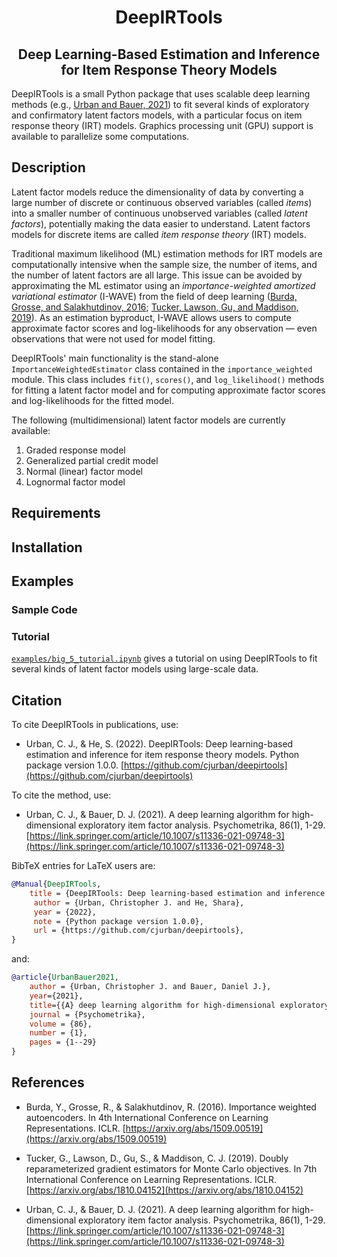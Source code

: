<h1 align='center'>DeepIRTools</h1>
<h2 align='center'>Deep Learning-Based Estimation and Inference for Item Response Theory Models</h2>

DeepIRTools is a small Python package that uses scalable deep learning methods (e.g., [Urban and Bauer, 2021](https://link.springer.com/article/10.1007/s11336-021-09748-3)) to fit several kinds of exploratory and confirmatory latent factors models, with a particular focus on item response theory (IRT) models. Graphics processing unit (GPU) support is available to parallelize some computations.

## Description

Latent factor models reduce the dimensionality of data by converting a large number of discrete or continuous observed variables (called *items*) into a smaller number of continuous unobserved variables (called *latent factors*), potentially making the data easier to understand. Latent factors models for discrete items are called *item response theory* (IRT) models.

Traditional maximum likelihood (ML) estimation methods for IRT models are computationally intensive when the sample size, the number of items, and the number of latent factors are all large. This issue can be avoided by approximating the ML estimator using an *importance-weighted amortized variational estimator* (I-WAVE) from the field of deep learning ([Burda, Grosse, and Salakhutdinov, 2016](https://arxiv.org/abs/1509.00519); [Tucker, Lawson, Gu, and Maddison, 2019](https://arxiv.org/abs/1810.04152)). As an estimation byproduct, I-WAVE allows users to compute approximate factor scores and log-likelihoods for any observation &mdash; even observations that were not used for model fitting.

DeepIRTools' main functionality is the stand-alone ``ImportanceWeightedEstimator`` class contained in the  ``importance_weighted`` module. This class includes ``fit()``, ``scores()``, and ``log_likelihood()`` methods for fitting a latent factor model and for computing approximate factor scores and log-likelihoods for the fitted model.

The following (multidimensional) latent factor models are currently available:

1. Graded response model
2. Generalized partial credit model
3. Normal (linear) factor model
4. Lognormal factor model

## Requirements

## Installation

## Examples

### Sample Code

### Tutorial

[`examples/big_5_tutorial.ipynb`](examples/big_5_tutorial.ipynb) gives a tutorial on using DeepIRTools to fit several kinds of latent factor models using large-scale data.

## Citation

To cite DeepIRTools in publications, use:

* Urban, C. J., & He, S. (2022). DeepIRTools: Deep learning-based estimation and inference for item response theory models. Python package version 1.0.0. [https://github.com/cjurban/deepirtools](https://github.com/cjurban/deepirtools)

To cite the method, use:

  * Urban, C. J., & Bauer, D. J. (2021). A deep learning algorithm for high-dimensional exploratory  item factor analysis. Psychometrika, 86(1), 1-29. [https://link.springer.com/article/10.1007/s11336-021-09748-3](https://link.springer.com/article/10.1007/s11336-021-09748-3)

BibTeX entries for LaTeX users are:
```bibtex
@Manual{DeepIRTools,
    title = {DeepIRTools: Deep learning-based estimation and inference for latent factor models},
     author = {Urban, Christopher J. and He, Shara},
     year = {2022},
     note = {Python package version 1.0.0},
     url = {https://github.com/cjurban/deepirtools},
}
```
and:
```bibtex
@article{UrbanBauer2021,
    author = {Urban, Christopher J. and Bauer, Daniel J.},
    year={2021},
    title={{A} deep learning algorithm for high-dimensional exploratory item factor analysis},
    journal = {Psychometrika},
    volume = {86},
    number = {1},
    pages = {1--29}
}
```

## References

  * Burda, Y., Grosse, R., & Salakhutdinov, R. (2016). Importance weighted autoencoders. In 4th International Conference on Learning Representations. ICLR. [https://arxiv.org/abs/1509.00519](https://arxiv.org/abs/1509.00519)

  * Tucker, G., Lawson, D., Gu, S., & Maddison, C. J. (2019). Doubly reparameterized gradient estimators for Monte Carlo objectives. In 7th International Conference on Learning Representations. ICLR. [https://arxiv.org/abs/1810.04152](https://arxiv.org/abs/1810.04152)

  * Urban, C. J., & Bauer, D. J. (2021). A deep learning algorithm for high-dimensional exploratory item factor analysis. Psychometrika, 86(1), 1-29. [https://link.springer.com/article/10.1007/s11336-021-09748-3](https://link.springer.com/article/10.1007/s11336-021-09748-3)
